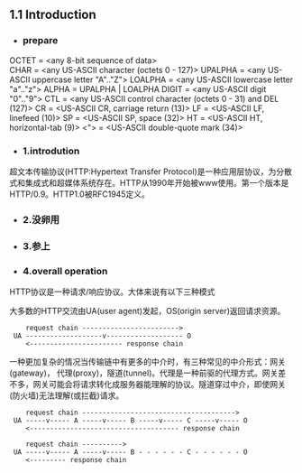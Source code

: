 ## 1.1 Introduction

+ ### prepare

OCTET          = <any 8-bit sequence of data>	
CHAR           = <any US-ASCII character (octets 0 - 127)>
UPALPHA        = <any US-ASCII uppercase letter "A".."Z">
LOALPHA        = <any US-ASCII lowercase letter "a".."z">
ALPHA          = UPALPHA | LOALPHA
DIGIT          = <any US-ASCII digit "0".."9">
CTL            = <any US-ASCII control character
​                 (octets 0 - 31) and DEL (127)>
CR             = <US-ASCII CR, carriage return (13)>
LF             = <US-ASCII LF, linefeed (10)>
SP             = <US-ASCII SP, space (32)>
HT             = <US-ASCII HT, horizontal-tab (9)>
<">            = <US-ASCII double-quote mark (34)>

+ ### 1.introdution

超文本传输协议(HTTP:Hypertext Transfer Protocol)是一种应用层协议，为分散式和集成式和超媒体系统存在。HTTP从1990年开始被www使用。第一个版本是HTTP/0.9。HTTP1.0被RFC1945定义。

+ ### 2.没卵用

+ ### 3.参上

+ ### 4.overall operation 

HTTP协议是一种请求/响应协议。大体来说有以下三种模式

大多数的HTTP交流由UA(user agent)发起，OS(origin server)返回请求资源。

```none
    request chain ------------------------>
 UA -------------------v------------------- O
    <----------------------- response chain
```

一种更加复杂的情况当传输链中有更多的中介时，有三种常见的中介形式：网关(gateway)， 代理(proxy)，隧道(tunnel)。代理是一种前驱的代理方式。网关差不多，网关可能会将请求转化成服务器能理解的协议。隧道穿过中介，即使网关(防火墙)无法理解(或拦截)请求。

```none
    request chain -------------------------------------->
 UA -----v----- A -----v----- B -----v----- C -----v----- O
    <------------------------------------- response chain
```

```
    request chain ---------->
 UA -----v----- A -----v----- B - - - - - - C - - - - - - O
    <--------- response chain
```